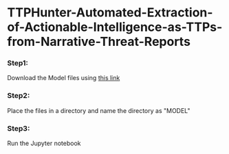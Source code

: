# TTPHunter-Automated-Extraction-of-Actionable-Intelligence-as-TTPs-from-Narrative-Threat-Reports

### Step1:
Download the Model files using [this link](https://drive.google.com/drive/folders/1z-aC_akbKleD7_85au9gwR6JV0J85JKU?usp=sharing)
### Step2:
Place the files in a directory and name the directory as "MODEL"
### Step3:
Run the Jupyter notebook
